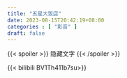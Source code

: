```yaml
---
title: "五星大饭店"
date: 2023-08-15T20:42:19+08:00
categories : [ "影音" ]
draft: false
---
```


{{< spoiler >}} 隐藏文字 {{< /spoiler >}} 

{{< bilibili BV1Th411b7su>}}
